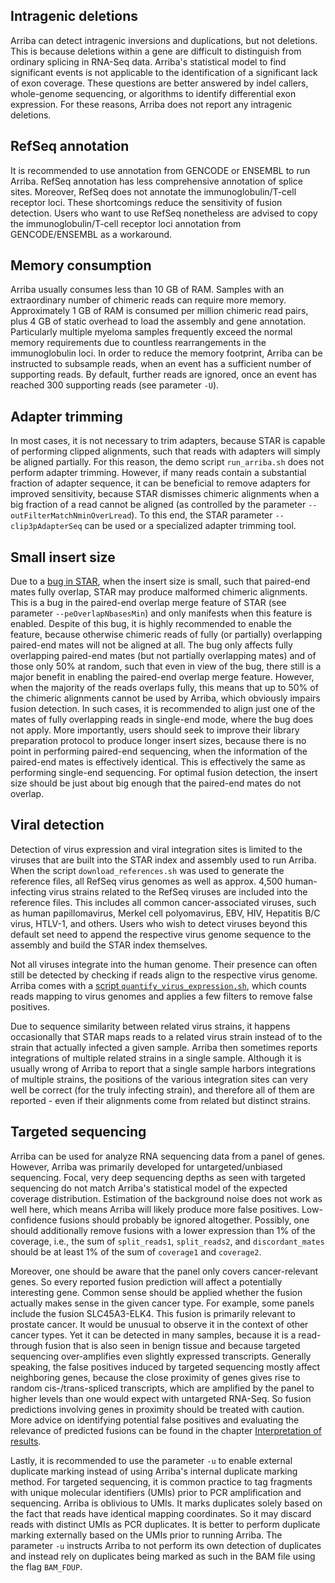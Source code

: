 Intragenic deletions
--------------------

Arriba can detect intragenic inversions and duplications, but not deletions. This is because deletions within a gene are difficult to distinguish from ordinary splicing in RNA-Seq data. Arriba's statistical model to find significant events is not applicable to the identification of a significant lack of exon coverage. These questions are better answered by indel callers, whole-genome sequencing, or algorithms to identify differential exon expression. For these reasons, Arriba does not report any intragenic deletions.

RefSeq annotation
-----------------

It is recommended to use annotation from GENCODE or ENSEMBL to run Arriba. RefSeq annotation has less comprehensive annotation of splice sites. Moreover, RefSeq does not annotate the immunoglobulin/T-cell receptor loci. These shortcomings reduce the sensitivity of fusion detection. Users who want to use RefSeq nonetheless are advised to copy the immunoglobulin/T-cell receptor loci annotation from GENCODE/ENSEMBL as a workaround.

Memory consumption
------------------

Arriba usually consumes less than 10 GB of RAM. Samples with an extraordinary number of chimeric reads can require more memory. Approximately 1 GB of RAM is consumed per million chimeric read pairs, plus 4 GB of static overhead to load the assembly and gene annotation. Particularly multiple myeloma samples frequently exceed the normal memory requirements due to countless rearrangements in the immunoglobulin loci. In order to reduce the memory footprint, Arriba can be instructed to subsample reads, when an event has a sufficient number of supporting reads. By default, further reads are ignored, once an event has reached 300 supporting reads (see parameter `-U`).

Adapter trimming
----------------

In most cases, it is not necessary to trim adapters, because STAR is capable of performing clipped alignments, such that reads with adapters will simply be aligned partially. For this reason, the demo script `run_arriba.sh` does not perform adapter trimming. However, if many reads contain a substantial fraction of adapter sequence, it can be beneficial to remove adapters for improved sensitivity, because STAR dismisses chimeric alignments when a big fraction of a read cannot be aligned (as controlled by the parameter `--outFilterMatchNminOverLread`). To this end, the STAR parameter `--clip3pAdapterSeq` can be used or a specialized adapter trimming tool.

Small insert size
-----------------

Due to a [bug in STAR](https://github.com/alexdobin/STAR/issues/1135), when the insert size is small, such that paired-end mates fully overlap, STAR may produce malformed chimeric alignments. This is a bug in the paired-end overlap merge feature of STAR (see parameter `--peOverlapNbasesMin`) and only manifests when this feature is enabled. Despite of this bug, it is highly recommended to enable the feature, because otherwise chimeric reads of fully (or partially) overlapping paired-end mates will not be aligned at all. The bug only affects fully overlapping paired-end mates (but not partially overlapping mates) and of those only 50% at random, such that even in view of the bug, there still is a major benefit in enabling the paired-end overlap merge feature. However, when the majority of the reads overlaps fully, this means that up to 50% of the chimeric alignments cannot be used by Arriba, which obviously impairs fusion detection. In such cases, it is recommended to align just one of the mates of fully overlapping reads in single-end mode, where the bug does not apply. More importantly, users should seek to improve their library preparation protocol to produce longer insert sizes, because there is no point in performing paired-end sequencing, when the information of the paired-end mates is effectively identical. This is effectively the same as performing single-end sequencing. For optimal fusion detection, the insert size should be just about big enough that the paired-end mates do not overlap.

Viral detection
---------------

Detection of virus expression and viral integration sites is limited to the viruses that are built into the STAR index and assembly used to run Arriba. When the script `download_references.sh` was used to generate the reference files, all RefSeq virus genomes as well as approx. 4,500 human-infecting virus strains related to the RefSeq viruses are included into the reference files. This includes all common cancer-associated viruses, such as human papillomavirus, Merkel cell polyomavirus, EBV, HIV, Hepatitis B/C virus, HTLV-1, and others. Users who wish to detect viruses beyond this default set need to append the respective virus genome sequence to the assembly and build the STAR index themselves.

Not all viruses integrate into the human genome. Their presence can often still be detected by checking if reads align to the respective virus genome. Arriba comes with a [script `quantify_virus_expression.sh`](utility-scripts.md#quantify-virus-expression), which counts reads mapping to virus genomes and applies a few filters to remove false positives.

Due to sequence similarity between related virus strains, it happens occasionally that STAR maps reads to a related virus strain instead of to the strain that actually infected a given sample. Arriba then sometimes reports integrations of multiple related strains in a single sample. Although it is usually wrong of Arriba to report that a single sample harbors integrations of multiple strains, the positions of the various integration sites can very well be correct (for the truly infecting strain), and therefore all of them are reported - even if their alignments come from related but distinct strains.

Targeted sequencing
-------------------

Arriba can be used for analyze RNA sequencing data from a panel of genes. However, Arriba was primarily developed for untargeted/unbiased sequencing. Focal, very deep sequencing depths as seen with targeted sequencing do not match Arriba's statistical model of the expected coverage distribution. Estimation of the background noise does not work as well here, which means Arriba will likely produce more false positives. Low-confidence fusions should probably be ignored altogether. Possibly, one should additionally remove fusions with a lower expression than 1% of the coverage, i.e., the sum of `split_reads1`, `split_reads2`, and `discordant_mates` should be at least 1% of the sum of `coverage1` and `coverage2`.

Moreover, one should be aware that the panel only covers cancer-relevant genes. So every reported fusion prediction will affect a potentially interesting gene. Common sense should be applied whether the fusion actually makes sense in the given cancer type. For example, some panels include the fusion SLC45A3-ELK4. This fusion is primarily relevant to prostate cancer. It would be unusual to observe it in the context of other cancer types. Yet it can be detected in many samples, because it is a read-through fusion that is also seen in benign tissue and because targeted sequencing over-amplifies even slightly expressed transcripts. Generally speaking, the false positives induced by targeted sequencing mostly affect neighboring genes, because the close proximity of genes gives rise to random cis-/trans-spliced transcripts, which are amplified by the panel to higher levels than one would expect with untargeted RNA-Seq. So fusion predictions involving genes in proximity should be treated with caution. More advice on identifying potential false positives and evaluating the relevance of predicted fusions can be found in the chapter [Interpretation of results](interpretation-of-results.md).

Lastly, it is recommended to use the parameter `-u` to enable external duplicate marking instead of using Arriba's internal duplicate marking method. For targeted sequencing, it is common practice to tag fragments with unique molecular identifiers (UMIs) prior to PCR amplification and sequencing. Arriba is oblivious to UMIs. It marks duplicates solely based on the fact that reads have identical mapping coordinates. So it may discard reads with distinct UMIs as PCR duplicates. It is better to perform duplicate marking externally based on the UMIs prior to running Arriba. The parameter `-u` instructs Arriba to not perform its own detection of duplicates and instead rely on duplicates being marked as such in the BAM file using the flag `BAM_FDUP`.


